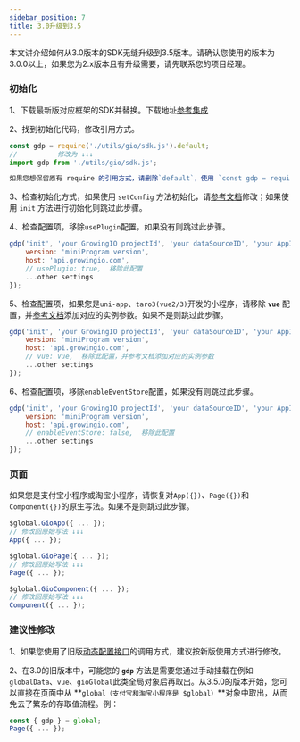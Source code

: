 ```yaml
---
sidebar_position: 7
title: 3.0升级到3.5
---
```


本文讲介绍如何从3.0版本的SDK无缝升级到3.5版本。请确认您使用的版本为3.0.0以上，如果您为2.x版本且有升级需要，请先联系您的项目经理。

### 初始化

1、下载最新版对应框架的SDK并替换。下载地址[参考集成](/miniprogram/3.5/integration/wx)

2、找到初始化代码，修改引用方式。

```js
const gdp = require('./utils/gio/sdk.js').default;
//          修改为 ↓↓↓
import gdp from './utils/gio/sdk.js';

如果您想保留原有 require 的引用方式，请删除`default`，使用 `const gdp = require('./utils/gio/sdk.js');` 即可。
```

3、检查初始化方式，如果使用 `setConfig` 方法初始化，请[参考文档](/docs/miniprogram/3.5/integration/wx)修改；如果使用 `init` 方法进行初始化则跳过此步骤。

4、检查配置项，移除`usePlugin`配置，如果没有则跳过此步骤。

```js
gdp('init', 'your GrowingIO projectId', 'your dataSourceID', 'your AppId', {
    version: 'miniProgram version',
    host: 'api.growingio.com',
    // usePlugin: true,  移除此配置
    ...other settings
});
```

5、检查配置项，如果您是`uni-app`、`taro3(vue2/3)`开发的小程序，请移除 **`vue`** 配置，并[参考文档](/docs/miniprogram/3.5/integration/wx)添加对应的实例参数。如果不是则跳过此步骤。

```js
gdp('init', 'your GrowingIO projectId', 'your dataSourceID', 'your AppId', {
    version: 'miniProgram version',
    host: 'api.growingio.com',
    // vue: Vue,  移除此配置，并参考文档添加对应的实例参数
    ...other settings
});
```

6、检查配置项，移除`enableEventStore`配置，如果没有则跳过此步骤。

```js
gdp('init', 'your GrowingIO projectId', 'your dataSourceID', 'your AppId', {
    version: 'miniProgram version',
    host: 'api.growingio.com',
    // enableEventStore: false,  移除此配置
    ...other settings
});
```

### 页面

如果您是支付宝小程序或淘宝小程序，请恢复对`App({})`、`Page({})`和`Component({})`的原生写法。如果不是则跳过此步骤。

```js
$global.GioApp({ ... });
// 修改回原始写法 ↓↓↓
App({ ... });

$global.GioPage({ ... });
// 修改回原始写法 ↓↓↓
Page({ ... });

$global.GioComponent({ ... });
// 修改回原始写法 ↓↓↓
Component({ ... });
```

### 建议性修改

1、如果您使用了旧版[动态配置接口](/docs/miniprogram/3.5/commonlyApi#动态配置接口)的调用方式，建议按新版使用方式进行修改。

2、在3.0的旧版本中，可能您的 **`gdp`** 方法是需要您通过手动挂载在例如`globalData`、`vue`、`gioGlobal`此类全局对象后再取出。从3.5.0的版本开始，您可以直接在页面中从 **`global（支付宝和淘宝小程序是 $global）`**对象中取出，从而免去了繁杂的存取值流程。例：

```js
const { gdp } = global;
Page({ ... });
```
